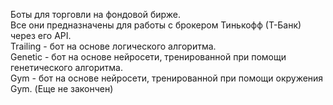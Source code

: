 Боты для торговли на фондовой бирже.  
Все они предназначены для работы с брокером Тинькофф (Т-Банк) через его API.  
Trailing - бот на основе логического алгоритма.  
Genetic - бот на основе нейросети, тренированной при помощи генетического алгоритма.  
Gym - бот на основе нейросети, тренированной при помощи окружения Gym.  (Еще не закончен)
